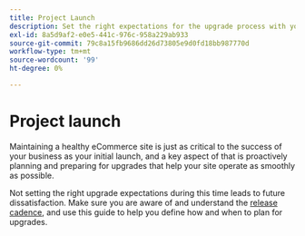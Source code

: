 ```yaml
---
title: Project Launch
description: Set the right expectations for the upgrade process with your Adobe Commerce project stakeholders.
exl-id: 8a5d9af2-e0e5-441c-976c-958a229ab933
source-git-commit: 79c8a15fb9686dd26d73805e9d0fd18bb987770d
workflow-type: tm+mt
source-wordcount: '99'
ht-degree: 0%

---
```


# Project launch

Maintaining a healthy eCommerce site is just as critical to the success of your business as your initial launch, and a key aspect of that is proactively planning and preparing for upgrades that help your site operate as smoothly as possible.

Not setting the right upgrade expectations during this time leads to future dissatisfaction. Make sure you are aware of and understand the [release cadence](https://experienceleague.adobe.com/zh-hant/docs/commerce-operations/release/planning/schedule), and use this guide to help you define how and when to plan for upgrades.
